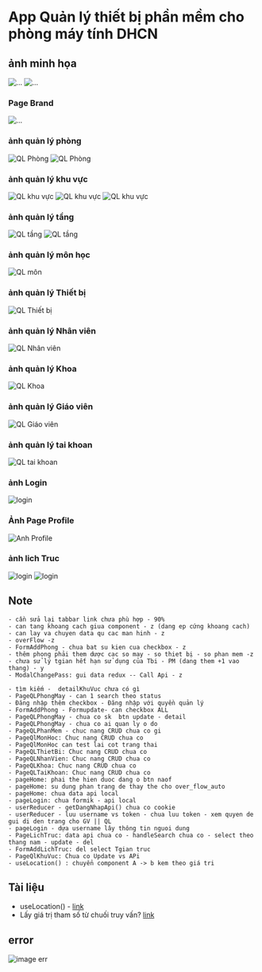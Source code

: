 # App Quản lý thiết bị phần mềm cho phòng máy tính DHCN

## ảnh minh họa
![...](./AnhMinhHoa/img_minhHoa.png)
![...](./AnhMinhHoa/img_code.png)

### Page Brand
![...](./AnhMinhHoa/img_PageBrand.png)
### ảnh quản lý phòng
![QL Phòng](./AnhMinhHoa/img_QLPhong.png)
![QL Phòng](./AnhMinhHoa/img_QLPhong_Form.png)

### ảnh quản lý khu vực
![QL khu vực](./AnhMinhHoa/img_QLKhuVuc.png)
![QL khu vực](./AnhMinhHoa/img_Detail_KhuVuc.png)
![QL khu vực](./AnhMinhHoa/img_QLKhuVuc_Form.png)


### ảnh quản lý tầng
![QL tầng](./AnhMinhHoa/img_QLTang.png)
![QL tầng](./AnhMinhHoa/img_QLTang_form.png)

### ảnh quản lý môn học
![QL môn](./AnhMinhHoa/img_QLMon.png)

### ảnh quản lý Thiết bị
![QL Thiết bị](./AnhMinhHoa/img_QLThietbi.png)

### ảnh quản lý Nhân viên
![QL Nhân viên](./AnhMinhHoa/img_QLNhanVien.png)

### ảnh quản lý Khoa
![QL Khoa](./AnhMinhHoa/img_QLKhoa.png)

### ảnh quản lý Giáo viên
![QL Giáo viên](./AnhMinhHoa/img_QLGiaoVien.png)

### ảnh quản lý tai khoan
![QL tai khoan](./AnhMinhHoa/img_QLTaiKhoan.png)

### ảnh Login
![login](./AnhMinhHoa/img_login.png)

### Ảnh Page Profile 
![Anh Profile](./AnhMinhHoa/img_PageProfile.png)

### ảnh lich Truc
![login](./AnhMinhHoa/img_pcLichTruc.png)
![login](./AnhMinhHoa/img_pcLichTruc_form.png)





## Note
    - cần sửa lại tabbar link chưa phù hợp - 90%
    - can tang khoang cach giua component - z (dang ep cứng khoang cach)
    - can lay va chuyen data qu cac man hinh - z
    - overFlow -z 
    - FormAddPhong - chua bat su kien cua checkbox - z
    - thêm phong phải them dược cac so may - so thiet bị - so phan mem -z
    - chưa sử lý tgian hết hạn sử dụng của Tbi - PM (dang them +1 vao thang) - y
    - ModalChangePass: gui data redux -- Call Api - z

    - tìm kiếm -  detailKhuVuc chưa có gì
    - PageQLPhongMay - can 1 search theo status
    - Đăng nhập thêm checkbox - Đăng nhập với quyền quản lý 
    - FormAddPhong - Formupdate- can checkbox ALL
    - PageQLPhongMay - chua co sk  btn update - detail
    - PageQLPhongMay - chua co ai quan ly o do
    - PageQLPhanMem - chuc nang CRUD chua co gi
    - PageQlMonHoc: Chuc nang CRUD chua co
    - PageQlMonHoc can test lai cot trang thai
    - PageQLThietBi: Chuc nang CRUD chua co
    - PageQLNhanVien: Chuc nang CRUD chua co
    - PageQLKhoa: Chuc nang CRUD chua co
    - PageQLTaiKhoan: Chuc nang CRUD chua co
    - pageHome: phai the hien duoc dang o btn naof
    - pageHome: su dung phan trang de thay the cho over_flow_auto
    - pageHome: chua data api local
    - pageLogin: chua formik - api local
    - userReducer - getDangNhapApi() chua co cookie
    - userReducer - luu username vs token - chua luu token - xem quyen de gui di den trang cho GV || QL
    - pageLogin - dựa username lây thông tin nguoi dung
    - PageLichTruc: data api chua co - handleSearch chua co - select theo thang nam - update - del
    - FormAddLichTruc: del select Tgian truc
    - PageQlKhuVuc: Chua co Update vs APi
    - useLocation() : chuyển component A -> b kem theo giá tri
    

## Tài liệu

* useLocation() - [link](https://medium.com/@stheodorejohn/exploring-react-router-dom-understanding-the-uselocation-hook-f67742e71c0c)
* Lấy giá trị tham số từ chuối truy vấn? [link](https://www.javascripttutorial.net/es-next/javascript-object-fromentries/)

    
## error
![image err](./AnhMinhHoa/img_error.png)
